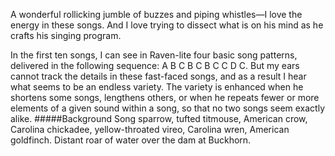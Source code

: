 A wonderful rollicking jumble of buzzes and piping whistles—I love the energy in these songs. And I love trying to dissect what is on his mind as he crafts his singing program. 

In the first ten songs, I can see in Raven-lite four basic song patterns, delivered in the following sequence: A B C B C B C C D C. But my ears cannot track the details in these fast-faced songs, and as a result I hear what seems to be an endless variety. The variety is enhanced when he shortens some songs, lengthens others, or when he repeats fewer or more elements of a given sound within a song, so that no two songs seem exactly alike. 
#####Background
Song sparrow, tufted titmouse, American crow, Carolina chickadee, yellow-throated vireo, Carolina wren, American goldfinch. Distant roar of water over the dam at Buckhorn. 

